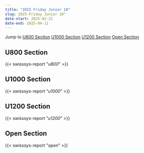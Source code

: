 ```yaml
---
title: "2025 Friday Junior 10"
slug: 2025-Friday Junior 10"
date-start: 2025-02-21
date-end: 2025-04-11
---
```


Jump to [U800 Section](#u800-section)
[U1000 Section](#u1000-section)
[U1200 Section](#u1200-section)
[Open Section](#open-section)

## U800 Section
{{< swisssys-report "*u800*" >}}

## U1000 Section
{{< swisssys-report "*u1000*" >}}

## U1200 Section
{{< swisssys-report "*u1200*" >}}

## Open Section
{{< swisssys-report "*open*" >}}

    